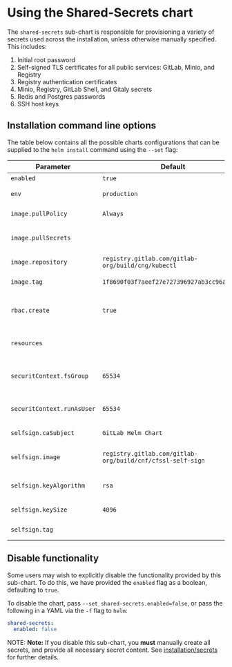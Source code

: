 # Using the Shared-Secrets chart

The `shared-secrets` sub-chart is responsible for provisioning a variety of secrets
used across the installation, unless otherwise manually specified. This includes:

1. Initial root password
1. Self-signed TLS certificates for all public services: GitLab, Minio, and Registry
1. Registry authentication certificates
1. Minio, Registry, GitLab Shell, and Gitaly secrets
1. Redis and Postgres passwords
1. SSH host keys

## Installation command line options

The table below contains all the possible charts configurations that can be supplied
to the `helm install` command using the `--set` flag:

| Parameter                  | Default             | Description                         | 
| -------------------------- | ------------------- | ----------------------------------- | 
| `enabled`                  | `true`              | [See Below](#disable-functionality) | 
| `env`                      | `production`        | Rails environment                   | 
| `image.pullPolicy`         | `Always`            | Gitaly image pull policy            | 
| `image.pullSecrets`        |                     | Secrets for the image repository    | 
| `image.repository`         | `registry.gitlab.com/gitlab-org/build/cng/kubectl` | Gitaly image repository | 
| `image.tag`                | `1f8690f03f7aeef27e727396927ab3cc96ac89e7` | Gitaly image tag | 
| `rbac.create`              | `true`              | Create RBAC roles and bindings      | 
| `resources`                |                     | resource requests, limits           | 
| `securitContext.fsGroup`   | `65534`             | User ID to mount filesystems as     | 
| `securitContext.runAsUser` | `65534`             | User ID to run the container as     | 
| `selfsign.caSubject`       | `GitLab Helm Chart` | selfsign CA Subject                 | 
| `selfsign.image`           | `registry.gitlab.com/gitlab-org/build/cnf/cfssl-self-sign` | selfsign image repository | 
| `selfsign.keyAlgorithm`    | `rsa`               | selfsign cert key algorithm         | 
| `selfsign.keySize`         | `4096`              | selfsign cert key size              | 
| `selfsign.tag`             |                     | selfsign image tag                  | 

## Disable functionality

Some users may wish to explicitly disable the functionality provided by this sub-chart.
To do this, we have provided the `enabled` flag as a boolean, defaulting to `true`.

To disable the chart, pass `--set shared-secrets.enabled=false`, or pass the following
in a YAML via the `-f` flag to `helm`:

```YAML
shared-secrets:
  enabled: false
```

NOTE: **Note:** If you disable this sub-chart, you **must** manually create all secrets,
  and provide all necessary secret content. See [installation/secrets](../../installation/secrets.md#manual-secret-creation-optional)
  for further details.
